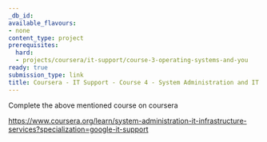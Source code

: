 ```yaml
---
_db_id:
available_flavours:
- none
content_type: project
prerequisites:
  hard:
  - projects/coursera/it-support/course-3-operating-systems-and-you
ready: true
submission_type: link
title: Coursera - IT Support - Course 4 - System Administration and IT Infrastructure Services
---
```


Complete the above mentioned course on coursera

https://www.coursera.org/learn/system-administration-it-infrastructure-services?specialization=google-it-support